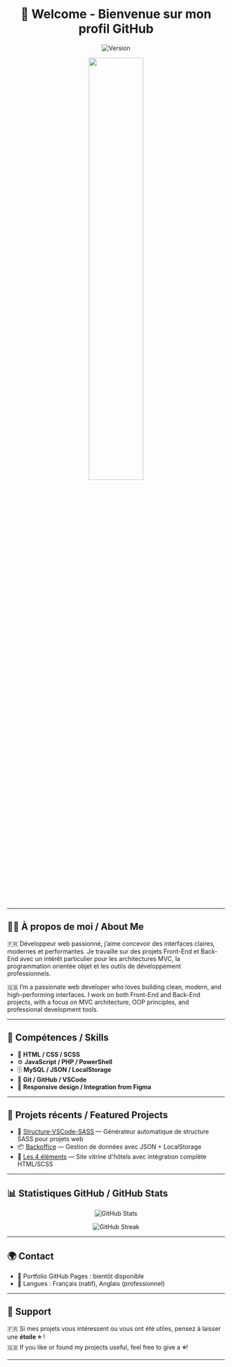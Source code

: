 <h1 align="center">👋 Welcome - Bienvenue sur mon profil GitHub</h1>

<p align="center">
  <img alt="Version" src="https://img.shields.io/badge/status-active-brightgreen.svg" />
</p>

<p align="center">
    <img width="50%" src="https://media0.giphy.com/media/v1.Y2lkPTc5MGI3NjExZ2Fqa3pkZjVsZm9ycGN6d3hvYXVzMWhzcDNqMnhxOW9vb2JpdmNyMiZlcD12MV9pbnRlcm5hbF9naWZfYnlfaWQmY3Q9Zw/FcqKy4Kj7XOK0hCW4g/giphy.gif" />
</p>

---

## 🧑‍💻 À propos de moi / About Me

🇫🇷 Développeur web passionné, j’aime concevoir des interfaces claires, modernes et performantes. Je travaille sur des projets Front-End et Back-End avec un intérêt particulier pour les architectures MVC, la programmation orientée objet et les outils de développement professionnels.

🇬🇧 I’m a passionate web developer who loves building clean, modern, and high-performing interfaces. I work on both Front-End and Back-End projects, with a focus on MVC architecture, OOP principles, and professional development tools.

---

## 🚀 Compétences / Skills

- 🧱 **HTML / CSS / SCSS**
- ⚙️ **JavaScript / PHP / PowerShell**
- 🗄️ **MySQL / JSON / LocalStorage**
- 🧰 **Git / GitHub / VSCode**
- 📐 **Responsive design / Integration from Figma**

---

## 📌 Projets récents / Featured Projects

- 🔧 [Structure-VSCode-SASS](https://github.com/Dev-IT-Seb/Structure-VSCode-SASS) — Générateur automatique de structure SASS pour projets web
- 📦 [Backoffice](https://github.com/Dev-IT-Seb/Backoffice) — Gestion de données avec JSON + LocalStorage
- 🎨 [Les 4 éléments](https://github.com/Dev-IT-Seb/Les-4-elements) — Site vitrine d'hôtels avec intégration complète HTML/SCSS

---

## 📊 Statistiques GitHub / GitHub Stats

<p align="center">
  <img src="https://github-readme-stats.vercel.app/api?username=Dev-IT-Seb&show_icons=true&theme=github_dark" alt="GitHub Stats" />
</p>

<p align="center">
  <img src="https://github-readme-streak-stats.herokuapp.com/?user=Dev-IT-Seb&theme=github_dark" alt="GitHub Streak" />
</p>

---

## 🌍 Contact

- 🔗 Portfolio GitHub Pages : bientôt disponible  
- 💬 Langues : Français (natif), Anglais (professionnel)

---

## 🌟 Support

🇫🇷 Si mes projets vous intéressent ou vous ont été utiles, pensez à laisser une **étoile ⭐** !  
🇬🇧 If you like or found my projects useful, feel free to give a **⭐**!

---
